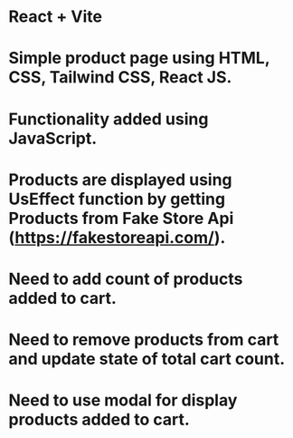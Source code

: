 # React + Vite
# Simple product page using HTML, CSS, Tailwind CSS, React JS.
# Functionality added using JavaScript.
# Products are displayed using UsEffect function by getting Products from Fake Store Api (https://fakestoreapi.com/).
# Need to add count of products added to cart.
# Need to remove products from cart and update state of total cart count.
# Need to use modal for display products added to cart.

